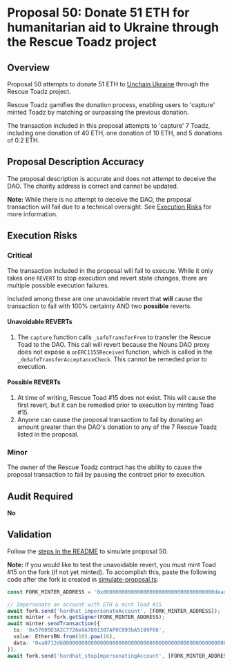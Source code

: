 # Proposal 50: Donate 51 ETH for humanitarian aid to Ukraine through the Rescue Toadz project

## Overview

Proposal 50 attempts to donate 51 ETH to [Unchain Ukraine](https://unchain.fund/) through the Rescue Toadz project.

Rescue Toadz gamifies the donation process, enabling users to 'capture' minted Toadz by matching or surpassing the previous donation.

The transaction included in this proposal attempts to 'capture' 7 Toadz, including one donation of 40 ETH, one donation of 10 ETH, and 5 donations of 0.2 ETH.


## Proposal Description Accuracy

The proposal description is accurate and does not attempt to deceive the DAO. The charity address is correct and cannot be updated.

**Note:** While there is no attempt to deceive the DAO, the proposal transaction will fail due to a technical oversight. See [Execution Risks](#execution-risks) for more information.


## Execution Risks

### Critical

The transaction included in the proposal will fail to execute. While it only takes one `REVERT` to stop execution and revert state changes, there are multiple possible execution failures.

Included among these are one unavoidable revert that **will** cause the transaction to fail with 100% certainty AND two **possible** reverts.

#### Unavoidable REVERTs

1. The `capture` function calls `_safeTransferFrom` to transfer the Rescue Toad to the DAO. This call will revert because the Nouns DAO proxy does not expose a `onERC1155Received` function, which is called in the `_doSafeTransferAcceptanceCheck`. This cannot be remedied prior to execution.

#### Possible REVERTs

1. At time of writing, Rescue Toad #15 does not exist. This will cause the first revert, but it can be remedied prior to execution by minting Toad #15.
2. Anyone can cause the proposal transaction to fail by donating an amount greater than the DAO's donation to any of the 7 Rescue Toadz listed in the proposal.

### Minor

The owner of the Rescue Toadz contract has the ability to cause the proposal transaction to fail by pausing the contract prior to execution.

## Audit Required

**No**


## Validation

Follow the [steps in the README](../README.md#for-reviewers) to simulate proposal 50.

**Note:** If you would like to test the unavoidable revert, you must mint Toad #15 on the fork (if not yet minted). To accomplish this, paste the following code after the fork is created in [simulate-proposal.ts](../src/tasks/simulate-proposal.ts#L46):

```ts
const FORK_MINTER_ADDRESS = '0x000000000000000000000000000000000000dead';

// Impersonate an account with ETH & mint Toad #15
await fork.send('hardhat_impersonateAccount', [FORK_MINTER_ADDRESS]);
const minter = fork.getSigner(FORK_MINTER_ADDRESS);
await minter.sendTransaction({
  to: '0x57605D3A2C7726e9A7801307AF0C893bA5199F66',
  value: EthersBN.from(10).pow(16),
  data: '0xa0712d68000000000000000000000000000000000000000000000000000000000000000F', // 15
});
await fork.send('hardhat_stopImpersonatingAccount', [FORK_MINTER_ADDRESS]);
```
